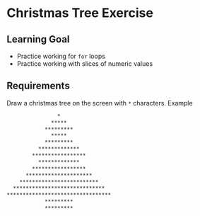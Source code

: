 # Christmas Tree Exercise

## Learning Goal

* Practice working for `for` loops
* Practice working with slices of numeric values

## Requirements

Draw a christmas tree on the screen with `*` characters. Example

```txt
                *
              *****
            *********
              *****
            *********
          *************
        *****************
          *************
        *****************
      *********************
    *************************
  *****************************
*********************************
            *********
            *********
```
